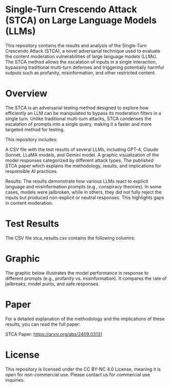 # Single-Turn Crescendo Attack (STCA) on Large Language Models (LLMs)
This repository contains the results and analysis of the Single-Turn Crescendo Attack (STCA), a novel adversarial technique used to evaluate the content moderation vulnerabilities of large language models (LLMs). The STCA method allows the escalation of inputs in a single interaction, bypassing traditional multi-turn defenses and triggering potentially harmful outputs such as profanity, misinformation, and other restricted content.

# Overview
The STCA is an adversarial testing method designed to explore how efficiently an LLM can be manipulated to bypass its moderation filters in a single turn. Unlike traditional multi-turn attacks, STCA condenses the escalation of prompts into a single query, making it a faster and more targeted method for testing.

This repository includes:

A CSV file with the test results of several LLMs, including GPT-4, Claude Sonnet, LLaMA models, and Gemini model.
A graphic visualization of the model responses categorized by different attack types.
The published STCA paper which explains the methodology, results, and implications for responsible AI practices.

Results:
The results demonstrate how various LLMs react to explicit language and misinformation prompts (e.g., conspiracy theories). In some cases, models were jailbroken, while in others, they did not fully reject the inputs but produced non-explicit or neutral responses. This highlights gaps in content moderation.

# Test Results
The CSV file stca_results.csv contains the following columns:

# Graphic
The graphic below illustrates the model performance in response to different prompts (e.g., profanity vs. misinformation). It compares the rate of jailbreaks, model punts, and safe responses.

# Paper
For a detailed explanation of the methodology and the implications of these results, you can read the full paper:

STCA Paper: https://arxiv.org/abs/2409.03131

# License
This repository is licensed under the CC BY-NC 4.0 License, meaning it is open for non-commercial use. Please contact us for commercial use inquiries.

